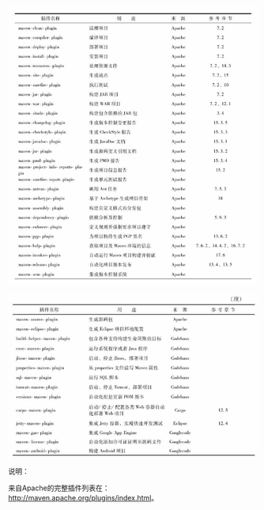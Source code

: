 ![1526563821329](assets/1526563821329.png)

![1526563829579](assets/1526563829579.png)

说明：

来自Apache的完整插件列表在：<http://maven.apache.org/plugins/index.html>。
